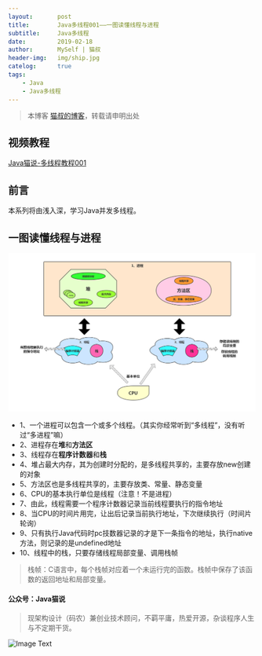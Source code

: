 ```yaml
---
layout:       post
title:        Java多线程001——一图读懂线程与进程
subtitle:     Java多线程
date:         2019-02-18
author:       MySelf | 猫叔
header-img:   img/ship.jpg
catelog:      true
tags:
    - Java
    - Java多线程
---
```


> 本博客 [猫叔的博客](https://unclecatmyself.github.io/)，转载请申明出处


## 视频教程

[Java猫说-多线程教程001](https://v.qq.com/x/page/x0845rvtljg.html)

## 前言

本系列将由浅入深，学习Java并发多线程。

## 一图读懂线程与进程

![image](https://raw.githubusercontent.com/UncleCatMySelf/img-myself/master/img/thread/%E7%BA%BF%E7%A8%8B%E4%B8%8E%E8%BF%9B%E7%A8%8B%EF%BC%88%E4%B8%80%E5%9B%BE%E4%BA%86%E8%A7%A3%EF%BC%89.png)

- 1、一个进程可以包含一个或多个线程。（其实你经常听到“多线程”，没有听过“多进程”嘛）
- 2、进程存在**堆**和**方法区**
- 3、线程存在**程序计数器**和**栈**
- 4、堆占最大内存，其为创建时分配的，是多线程共享的，主要存放new创建的对象
- 5、方法区也是多线程共享的，主要存放类、常量、静态变量
- 6、CPU的基本执行单位是线程（注意！不是进程）
- 7、由此，线程需要一个程序计数器记录当前线程要执行的指令地址
- 8、当CPU的时间片用完，让出后记录当前执行地址，下次继续执行（时间片轮询）
- 9、只有执行Java代码时pc技数器记录的才是下一条指令的地址，执行native方法，则记录的是undefined地址
- 10、线程中的栈，只要存储线程局部变量、调用栈帧

> 栈帧：C语言中，每个栈帧对应着一个未运行完的函数。栈帧中保存了该函数的返回地址和局部变量。


#### 公众号：Java猫说

> 现架构设计（码农）兼创业技术顾问，不羁平庸，热爱开源，杂谈程序人生与不定期干货。

![Image Text](https://user-gold-cdn.xitu.io/2018/12/28/167f41f1a5729856?w=344&h=344&f=jpeg&s=8231)